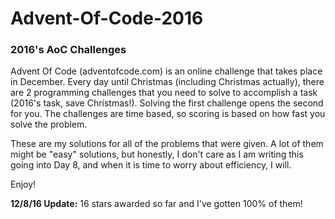 # Advent-Of-Code-2016
### 2016's AoC Challenges
Advent Of Code (adventofcode.com) is an online challenge that takes place in December. Every day until Christmas (including Christmas actually), there are 2 programming challenges that you need to solve to accomplish a task (2016's task, save Christmas!). Solving the first challenge opens the second for you. The challenges are time based, so scoring is based on how fast you solve the problem.

These are my solutions for all of the problems that were given. A lot of them might be "easy" solutions, but honestly, I don't care as I am writing this going into Day 8, and when it is time to worry about efficiency, I will.

Enjoy!

**12/8/16 Update:** 16 stars awarded so far and I've gotten 100% of them!
